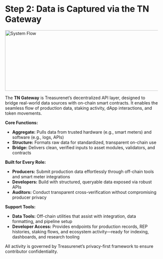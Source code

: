 # Step 2: Data is Captured via the TN Gateway

<img src="/img/docs/HowTreasurenetWorks/set2.jpg" alt="System Flow" width="800" height="200" />

The **TN Gateway** is Treasurenet’s decentralized API layer, designed to bridge real-world data sources with on-chain smart contracts. It enables the seamless flow of production data, staking activity, dApp interactions, and token movements.

**Core Functions:**

* **Aggregate:** Pulls data from trusted hardware (e.g., smart meters) and software (e.g., logs, APIs)  
* **Structure:** Formats raw data for standardized, transparent on-chain use  
* **Bridge:** Delivers clean, verified inputs to asset modules, validators, and contracts

**Built for Every Role:**

* **Producers:** Submit production data effortlessly through off-chain tools and smart meter integrations  
* **Developers:** Build with structured, queryable data exposed via robust APIs  
* **Auditors:** Conduct transparent cross-verification without compromising producer privacy

**Support Tools:**

* **Data Tools:** Off-chain utilities that assist with integration, data formatting, and pipeline setup  
* **Developer Access:** Provides endpoints for production records, REP histories, staking flows, and ecosystem activity—ready for indexing, dashboards, and research tooling

All activity is governed by Treasurenet’s privacy-first framework to ensure contributor confidentiality.